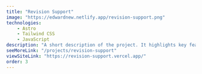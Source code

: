 ```yaml
---
title: "Revision Support"
image: "https://edwardnew.netlify.app/revision-support.png"
technologies:
    - Astro
    - Tailwind CSS
    - JavaScript
description: "A short description of the project. It highlights key features and technologies."
seeMoreLink: "/projects/revision-support"
viewSiteLink: "https://revision-support.vercel.app/"
order: 3
---
```

